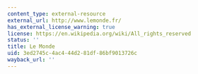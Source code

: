 ```yaml
---
content_type: external-resource
external_url: http://www.lemonde.fr/
has_external_license_warning: true
license: https://en.wikipedia.org/wiki/All_rights_reserved
status: ''
title: Le Monde
uid: 3ed2745c-4ac4-44d2-81df-86bf9013726c
wayback_url: ''
---
```

